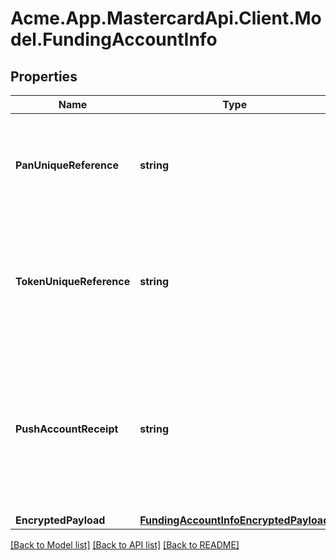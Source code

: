 # Acme.App.MastercardApi.Client.Model.FundingAccountInfo
## Properties

Name | Type | Description | Notes
------------ | ------------- | ------------- | -------------
**PanUniqueReference** | **string** |  __(CONDITIONAL)__ &lt;br&gt;  For repeat digitizations, the unique reference allocated to the Primary Account Number. When supplied, the tokenUniqueReferenceForPanInfo, accountNumber, expiryMonth and expiryYear must be omitted from CardInfoData. Only allowed if tokenUniqueReference and pushAccountReceipt are not present and encrypted data does not contain the account information. &lt;br&gt; __Max Length:64__  | [optional] 
**TokenUniqueReference** | **string** |  __(CONDITIONAL)__&lt;br&gt;  A unique reference assigned following the allocation of a token used to identify the token for the duration of its lifetime.  For repeat digitizations, the unique reference allocated to the token will be used to retrieve the financial account information. When supplied, the account information is omitted from FundingAccountData. Only allowed if panUniqueReference and pushAccountReceipt are not present and encrypted data does not contain the account information. &lt;br&gt; __Max Length:64__  | [optional] 
**PushAccountReceipt** | **string** | __(CONDITIONAL)__&lt;br&gt; The push account receipt is supplied by the Issuer to the Merchant during a push provisioning operation. The pushAccountReceipt is then submitted by the merchant in the tokenize request and will be used by MDES to retrieve the associated funding account information. Only allowed if panUniqueReference and tokenUniqueReference are not present and encrypted data does not contain the funding account information. Refer to the &lt;a href&#x3D;\&quot;https://developer.mastercard.com/page/push-provisioning-merchant\&quot;&gt;Push Provisioning Use Case Guide &lt;/a&gt;  for more information about pushAccountReceipt.  __Max Length:64__  | [optional] 
**EncryptedPayload** | [**FundingAccountInfoEncryptedPayload**](FundingAccountInfoEncryptedPayload.md) |  | [optional] 

[[Back to Model list]](../README.md#documentation-for-models) [[Back to API list]](../README.md#documentation-for-api-endpoints) [[Back to README]](../README.md)

